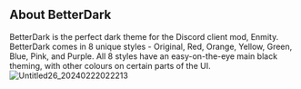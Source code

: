 ## About BetterDark ##

BetterDark is the perfect dark theme for the Discord client mod, Enmity. BetterDark comes in 8 unique styles - Original, Red, Orange, Yellow, Green, Blue, Pink, and Purple. All 8 styles have an easy-on-the-eye main black theming, with other colours on certain parts of the UI.
![Untitled26_20240222022213](https://github.com/darealyeeto/BetterDark/assets/157327107/aef7a0b1-b3b7-4736-9bcf-53237e3ea5e2)
